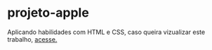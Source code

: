 # projeto-apple
 Aplicando habilidades com HTML e CSS, caso queira vizualizar este trabalho, <a href="https://leonardocorreah.github.io/projeto-apple/html/index.html">acesse.</a>
